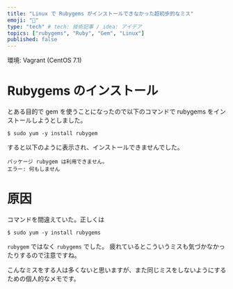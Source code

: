 ```yaml
---
title: "Linux で Rubygems がインストールできなかった超初歩的なミス"
emoji: "🙌"
type: "tech" # tech: 技術記事 / idea: アイデア
topics: ["rubygems", "Ruby", "Gem", "Linux"]
published: false
---
```


環境: Vagrant (CentOS 7.1)

# Rubygems のインストール
とある目的で gem を使うことになったので以下のコマンドで rubygems をインストールしようとしました。

`$ sudo yum -y install rubygem`

すると以下のように表示され、インストールできませんでした。

```
パッケージ rubygem は利用できません。
エラー: 何もしません
```

# 原因
コマンドを間違えていた。正しくは

`$ sudo yum -y install rubygems`

`rubygem` ではなく `rubygems` でした。
疲れているとこういうミスも気づかなかったりするので注意ですね。

こんなミスをする人は多くないと思いますが、また同じミスをしないようにするための個人的なメモです。
